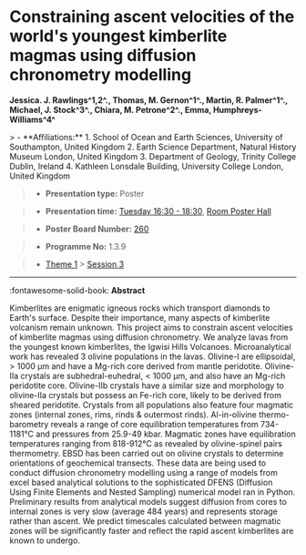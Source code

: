 # Constraining ascent velocities of the world's youngest kimberlite magmas using diffusion chronometry modelling

**Jessica. J. Rawlings^1,2^., Thomas, M. Gernon^1^., Martin, R. Palmer^1^., Michael, J. Stock^3^., Chiara, M. Petrone^2^., Emma, Humphreys-Williams^4^**

<!-- more -->> - **Affiliations:** 1.  School of Ocean and Earth Sciences, University of Southampton,     United Kingdom 2.  Earth Science Department, Natural History Museum London, United     Kingdom 3.  Department of Geology, Trinity College Dublin, Ireland 4.  Kathleen Lonsdale Building, University College London, United     Kingdom

> - **Presentation type:** Poster

> - **Presentation time:** [Tuesday 16:30 - 18:30](../sessions_comparison.md#__tabbed_2_6), [Room Poster Hall](../maps_venue.md#__tabbed_1_1)

> - **Poster Board Number:** [260](../map_poster_boards.md#tuesday)

> - **Programme No:** 1.3.9

> - [Theme 1](../theme1.md) > [Session 3](../sessions/session-1-3.md)

--- 

:fontawesome-solid-book: **Abstract**

Kimberlites are enigmatic igneous rocks which transport diamonds to Earth's surface. Despite their importance, many aspects of kimberlite volcanism remain unknown. This project aims to constrain ascent velocities of kimberlite magmas using diffusion chronometry.
We analyze lavas from the youngest known kimberlites, the Igwisi Hills Volcanoes. Microanalytical work has revealed 3 olivine populations in the lavas. Olivine-I are ellipsoidal, > 1000 µm and have a Mg-rich core derived from mantle peridotite. Olivine-IIa crystals are subhedral-euhedral, < 1000 µm, and also have an Mg-rich peridotite core. Olivine-IIb crystals have a similar size and morphology to olivine-IIa crystals but possess an Fe-rich core, likely to be derived from sheared peridotite. Crystals from all populations also feature four magmatic zones (internal zones, rims, rinds & outermost rinds).
Al-in-olivine thermo-barometry reveals a range of core equilibration temperatures from 734-1181°C and pressures from 25.9-49 kbar. Magmatic zones have equilibration temperatures ranging from 818-912°C as revealed by olivine-spinel pairs thermometry. EBSD has been carried out on olivine crystals to determine orientations of geochemical transects.
These data are being used to conduct diffusion chronometry modelling using a range of models from excel based analytical solutions to the sophisticated DFENS (Diffusion Using Finite Elements and Nested Sampling) numerical model ran in Python. Preliminary results from analytical models suggest diffusion from cores to internal zones is very slow (average 484 years) and represents storage rather than ascent. We predict timescales calculated between magmatic zones will be significantly faster and reflect the rapid ascent kimberlites are known to undergo.

